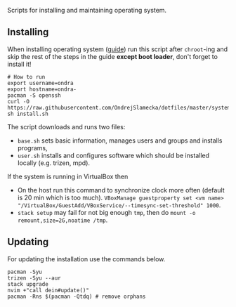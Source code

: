 Scripts for installing and maintaining operating system.

Installing
----------

When installing operating system
([guide](https://wiki.archlinux.org/index.php/installation_guide)) run
this script after `chroot`-ing and skip the rest of the steps in the guide
**except boot loader**, don't forget to install it!

    # How to run
    export username=ondra
    export hostname=ondra-
    pacman -S openssh
    curl -O https://raw.githubusercontent.com/OndrejSlamecka/dotfiles/master/system_install/install.sh
    sh install.sh

The script downloads and runs two files:

* `base.sh` sets basic information, manages users and groups and installs programs,
* `user.sh` installs and configures software which should be installed
  locally (e.g. trizen, mpd).


If the system is running in VirtualBox then

* On the host run this command to synchronize clock more often (default is 20 min which is too much). `VBoxManage guestproperty set <vm name> "/VirtualBox/GuestAdd/VBoxService/--timesync-set-threshold" 1000`.
* `stack setup` may fail for not big enough `tmp`, then do `mount -o remount,size=2G,noatime /tmp`.


Updating
--------

For updating the installation use the commands below.

    pacman -Syu
    trizen -Syu --aur
    stack upgrade
    nvim +"call dein#update()"
    pacman -Rns $(pacman -Qtdq) # remove orphans


